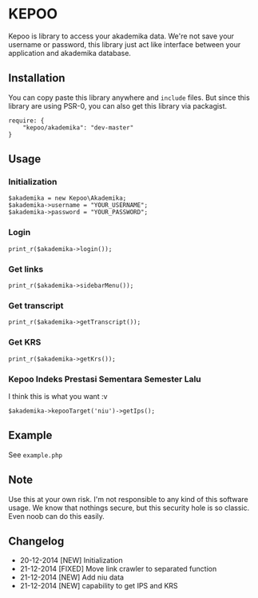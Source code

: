 # KEPOO 

Kepoo is library to access your akademika data. We're not save your username or password, this library just act like interface between your application and akademika database.


## Installation
You can copy paste this library anywhere and `include` files. But since this library are using PSR-0, you can also get this library via packagist.

```
require: {
    "kepoo/akademika": "dev-master"
}
```


## Usage


### Initialization
```
$akademika = new Kepoo\Akademika;
$akademika->username = "YOUR_USERNAME";
$akademika->password = "YOUR_PASSWORD";

```

### Login
```
print_r($akademika->login());
```

### Get links
```
print_r($akademika->sidebarMenu());
```

### Get transcript
```
print_r($akademika->getTranscript());
```

### Get KRS
```
print_r($akademika->getKrs());
```

### Kepoo Indeks Prestasi Sementara Semester Lalu
I think this is what you want :v

```
$akademika->kepooTarget('niu')->getIps();
```


## Example
See `example.php`


## Note
Use this at your own risk. I'm not responsible to any kind of this software usage. We know that nothings secure, but this security hole is so classic. Even noob can do this easily. 

## Changelog
* 20-12-2014 [NEW] Initialization
* 21-12-2014 [FIXED] Move link crawler to separated function
* 21-12-2014 [NEW] Add niu data
* 21-12-2014 [NEW] capability to get IPS and KRS